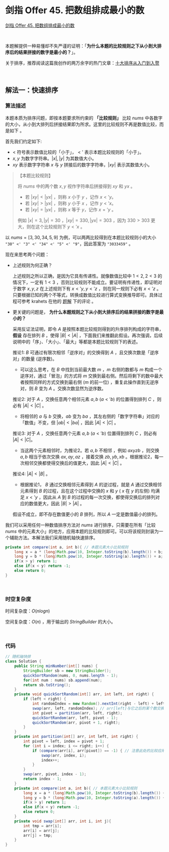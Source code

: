 # 剑指 Offer 45. 把数组排成最小的数

[剑指 Offer 45. 把数组排成最小的数](https://leetcode.cn/problems/ba-shu-zu-pai-cheng-zui-xiao-de-shu-lcof/)

<br />

本题解提供一种易懂却不失严谨的证明：「**为什么本题的比较规则之下从小到大排序后的结果拼接的数字是最小的？**」。



关于排序，推荐阅读这篇我创作的两万余字的热门文章：[十大排序从入门到入赘](https://leetcode.cn/circle/discuss/eBo9UB/) 

<br />

## 解法一：快速排序

### 算法描述

本题本质为排序问题，即按本题要求所约束的 **「比较规则」** 比较 $nums$ 中各数字的大小，从小到大排列后拼接结果即为所求。这里的比较规则不再是数值比较，而是如下 。

首先我们约定如下:

- $<$ 符号表示数值比较的「小于」，$<'$ 表示本题比较规则的「小于」。
- $x,y$ 为数字字符串。$|x|,|y|$ 为其数值大小。
- $xy$ 表示数字字符串 $x$ 与 $y$ 拼接后的数字字符串，$|xy|$ 表示其数值大小。

> 【本题比较规则】
>
> 将 $nums$ 中的两个数 $x,y$ 视作字符串后拼接得到 $xy$ 和 $yx$ 。
>
> - 若 $|xy|<|yx|$ ，则称 $x$ 小于 $y$ ，记作 $x<'y$。
> - 若 $|xy|>|yx|$ ，则称 $y$ 小于 $x$ ，记作 $y<'x$。
> - 若 $|xy|=|yx|$ ，则称 $x$ 等于 $y$，记作 $x='y$ 。
>
> 例如 $|x|=3,|y|=30$ ，$|xy|=330,|yx|=303$ ，因为 $330>303$ 更大，则在这个比较规则下 $y<'x$ 。

以 $nums = [3,30,34,5,9]$ 为例，可以两两比较得到在本题比较规则小的大小  `"30" <' "3" <' "34" <' "5" <' "9"`，因此答案为 `"3033459"` 。



现在来思考两个问题：

- 上述规则为何正确？

  上述规则之所以正确，是因为它具有传递性。就像数值比较中 $1<2,2<3$ 的情况下，一定有 $1<3$ ，否则比较规则不能成立。要证明有传递性，即证明对于数字 $x,y,z$ 在上述规则下有 $x<'y,y<'z$ ，则在同一规则下必有 $x<'z$ 。只要根据已知的两个不等式，转换成数值比较进行算式变换推导即可。具体过程可参考 krahets 在他的 [题解](https://leetcode.cn/problems/ba-shu-zu-pai-cheng-zui-xiao-de-shu-lcof/solution/mian-shi-ti-45-ba-shu-zu-pai-cheng-zui-xiao-de-s-4/) 下的评论 。

- 更关键的问题是， **为什么本题规则之下从小到大排序后的结果拼接的数字是最小的？** 

  采用反证法证明，即令 $A$ 是按照本题比较规则得到的升序排列构成的字符串，**假设** 存在排列 $B$ ，使得 $|B|<|A|$ ，下面我们来推翻此假设。再次强调，后续说明中的「序」、「大小」、「最大」等都是本题比较规则下的表述。

  推论1: $B$ 可通过有限次相邻「逆序对」的交换得到 $A$ ，且交换次数是「逆序对」的数量 (逆序数)。

  - 可以这么思考，在 $B$ 中找到当前最大数 $m$ ，$m$ 右侧的数都与 $m$ 构成一个逆序对，通过「冒泡」的方式将 $m$ 交换到最右侧。然后将剩下的数中最大者按照同样的方式交换到最右侧 ($m$ 的前一位) ，重复此操作直到无逆序对，则 $B$ 变为 $A$ 。交换次数显然为逆序数。

  推论2: 对于 $A$ ，交换任意两个相邻元素 $a,b$  ($a<'b$) 的位置得到排列 $C$ ，则必有 $|A|<|C|$ 。

  - 将相邻的 $a$ 与 $b$ 交换，$ab$ 变为 $ba$ ，其左右侧的「数字字符串」对应的「数值」不变，但 $|ab|<|ba|$ ，因此 $|A|<|C|$ 。

  推论3: 对于 $A$ ，交换任意两个元素 $a,b$  ($a<'b$) 位置得到排列 $C$ ，则必有 $|A|<|C|$。

  - 当这两个元素相邻时，为推论2。若 $a,b$ 不相邻 ，例如 $axyzb$ ，则交换 $a,b$ 相当于依次交换 $ax,ay,az$ ，接着交换 $zb,yb,xb$ 。根据推论2，每一次相邻交换都使得交换后的值更大，因此 $|A|<|C|$ 。

  推论4: $|A|<|B|$ 。

  - 根据推论1， $B$ 通过交换相邻元素得到 $A$ 的逆过程，就是 $A$ 通过交换相邻元素得到 $B$ 的过程，且在这个过程中交换的 $x$ 和 $y$ ( $x$ 在 $y$ 的左侧) 均满足 $x<'y$ ，因此从 $A$ 到 $B$ 的过程的每一次交换，都使得交换后的排列对应的数值更大，因此 $|B|>|A|$ 。

  假设不成立，即不存在数值更小的 $B$ 排列，所以 $A$ 一定是数值最小的排列。



我们可以采用任何一种数值排序方法对 $nums$ 进行排序，只需要在所有「比较 $nums$ 中的元素大小」的地方，应用本题的比较规则即可。可以将该规则封装为一个辅助方法。本解法我们采用随机轴快速排序。

```java
private int compare(int a, int b){ // 本题元素大小比较规则
    long x = a * (long)Math.pow(10, Integer.toString(b).length()) + b;
    long y = b * (long)Math.pow(10, Integer.toString(a).length()) + a;
    if(x > y) return 1;
    else if(x < y) return -1;
    else return 0;
}
```

<br />

### 时空复杂度

时间复杂度：$O(nlogn)$

空间复杂度：$O(n)$ ，用于输出的 $StringBuilder$ 的大小。

<br />

### 代码

```java
// 随机轴快排
class Solution {
    public String minNumber(int[] nums) {
        StringBuilder sb = new StringBuilder();
        quickSortRandom(nums, 0, nums.length - 1); 
        for(int num : nums) sb.append(num);
        return sb.toString();
    }
    private void quickSortRandom(int[] arr, int left, int right) {
        if (left < right) {
            int randomIndex = new Random().nextInt(right - left) + left + 1; // 在[left + 1, right]范围内的随机值
            swap(arr, left, randomIndex); // arr[left]与它之后的某个数交换
            int pivot = partition(arr, left, right);
            quickSortRandom(arr, left, pivot - 1);
            quickSortRandom(arr, pivot + 1, right);
        }
    }
    private int partition(int[] arr, int left, int right) {
        int pivot = left, index = pivot + 1;
        for (int i = index; i <= right; i++) {
            if (compare(arr[i], arr[pivot]) == -1) { // 注意此处的比较应用的是本题的规则
                swap(arr, index, i);
                index++;
            }
        }
        swap(arr, pivot, index - 1);
        return index - 1;
    }
    private int compare(int a, int b){ // 本题元素大小比较规则
        long x = a * (long)Math.pow(10, Integer.toString(b).length()) + b;
        long y = b * (long)Math.pow(10, Integer.toString(a).length()) + a;
        if(x > y) return 1;
        else if(x < y) return -1;
        else return 0;
    }
    private void swap(int[] arr, int i, int j){
        int tmp = arr[i];
        arr[i] = arr[j];
        arr[j] = tmp;
    }
}
```

<br />

